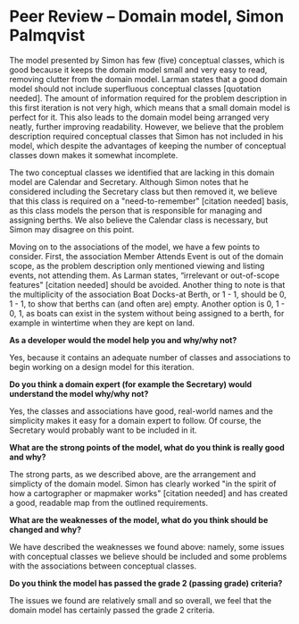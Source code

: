 # Peer Review – Domain model, Simon Palmqvist

The model presented by Simon has few (five) conceptual classes, which is good because it keeps the domain model small and very easy to read, removing clutter from the domain model. Larman states that a good domain model should not include superfluous conceptual classes [quotation needed]. The amount of information required for the problem description in this first iteration is not very high, which means that a small domain model is perfect for it. This also leads to the domain model being arranged very neatly, further improving readability. However, we believe that the problem description required conceptual classes that Simon has not included in his model, which despite the advantages of keeping the number of conceptual classes down makes it somewhat incomplete.

The two conceptual classes we identified that are lacking in this domain model are Calendar and Secretary. Although Simon notes that he considered including the Secretary class but then removed it, we believe that this class is required on a "need-to-remember" [citation needed] basis, as this class models the person that is responsible for managing and assigning berths. We also believe the Calendar class is necessary, but Simon may disagree on this point.

Moving on to the associations of the model, we have a few points to consider. First, the association Member Attends Event is out of the domain scope, as the problem description only mentioned viewing and listing events, not attending them. As Larman states, “irrelevant or out-of-scope features" [citation needed] should be avoided. Another thing to note is that the multiplicity of the association Boat Docks-at Berth, or 1 - 1, should be 0, 1 - 1, to show that berths can (and often are) empty. Another option is 0, 1 - 0, 1, as boats can exist in the system without being assigned to a berth, for example in wintertime when they are kept on land.

**As a developer would the model help you and why/why not?**  

Yes, because it contains an adequate number of classes and associations to begin working on a design model for this iteration.

**Do you think a domain expert (for example the Secretary) would understand the model why/why not?**  

Yes, the classes and associations have good, real-world names and the simplicity makes it easy for a domain expert to follow. Of course, the Secretary would probably want to be included in it.

**What are the strong points of the model, what do you think is really good and why?**  

The strong parts, as we described above, are the arrangement and simplicty of the domain model. Simon has clearly worked "in the spirit of how a cartographer or mapmaker works" [citation needed] and has created a good, readable map from the outlined requirements.

**What are the weaknesses of the model, what do you think should be changed and why?**  

We have described the weaknesses we found above: namely, some issues with conceptual classes we believe should be included and some problems with the associations between conceptual classes.

**Do you think the model has passed the grade 2 (passing grade) criteria?**  

The issues we found are relatively small and so overall, we feel that the domain model has certainly passed the grade 2 criteria.
